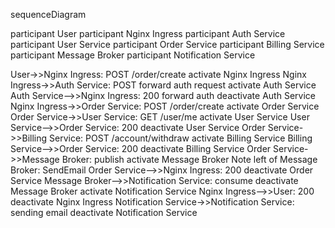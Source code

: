 sequenceDiagram

participant User
participant Nginx Ingress
participant Auth Service
participant User Service
participant Order Service
participant Billing Service
participant Message Broker
participant Notification Service

User->>Nginx Ingress: POST /order/create
activate Nginx Ingress
Nginx Ingress->>Auth Service: POST forward auth request
activate Auth Service
Auth Service-->>Nginx Ingress: 200 forward auth
deactivate Auth Service
Nginx Ingress->>Order Service: POST /order/create
activate Order Service
Order Service->>User Service: GET /user/me
activate User Service
User Service-->>Order Service: 200
deactivate User Service
Order Service->>Billing Service: POST /account/withdraw
activate Billing Service
Billing Service-->>Order Service: 200
deactivate Billing Service
Order Service->>Message Broker: publish
activate Message Broker
Note left of Message Broker: SendEmail
Order Service-->>Nginx Ingress: 200
deactivate Order Service
Message Broker-->>Notification Service: consume
deactivate Message Broker
activate Notification Service
Nginx Ingress-->>User: 200
deactivate Nginx Ingress
Notification Service->>Notification Service: sending email
deactivate Notification Service